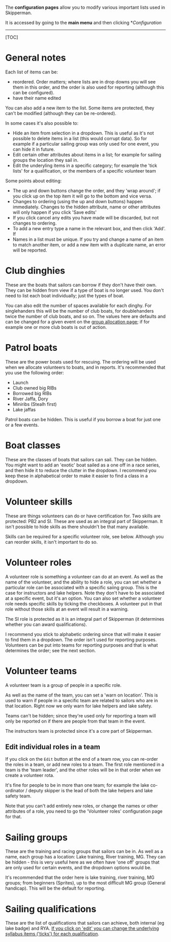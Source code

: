 The **configuration pages** allow you to modify various important lists used in Skipperman.

It is accessed by going to the **main menu** and then clicking **Configuration*
___

[TOC]

# General notes

Each list of items can be:

- reordered. Order matters; where lists are in drop downs you will see them in this order, and the order is also used for reporting (although this can be configured).
- have their name edited

You can also add a new item to the list. Some items are protected, they can't be modified (although they can be re-ordered).

In some cases it's also possible to:

- Hide an item from selection in a dropdown. This is useful as it's not possible to delete items in a list (this would corrupt data). So for example if a particular sailing group was only used for one event, you can hide it in future.
- Edit certain other attributes about items in a list; for example for sailing groups the location they sail in.
- Edit the underyling items in a specific category; for example the 'tick lists' for a qualification, or the members of a specific volunteer team

Some points about editing:

- The up and down buttons change the order, and they 'wrap around'; if you click up on the top item it will go to the bottom and vice versa.
- Changes to ordering (using the up and down buttons) happen immediately. Changes to the hidden attribute, name or other attributes will only happen if you click 'Save edits'
- If you click cancel any edits you have made will be discarded, but not changes to ordering.
- To add a new entry type a name in the relevant box, and then click 'Add'. If 
- Names in a list must be unique. If you try and change a name of an item to match another item, or add a new item with a duplicate name, an error will be reported.

# Club dinghies

These are the boats that sailors can borrow if they don't have their own. They can be hidden from view if a type of boat is no longer used. You don't need to list each boat individually; just the types of boat.

You can also edit the number of spaces available for each dinghy. For singlehanders this will be the number of club boats, for doublehanders twice the number of club boats, and so on. The values here are defaults and can be changed for a given event on the [group allocation page](group_allocation_help.md#seeing-how-many-club-boats-are-allocated-and-if-you-have-any-left-); if for example one or more club boats is out of action.

# Patrol boats

These are the power boats used for rescuing. The ordering will be used when we allocate volunteers to boats, and in reports. It's recommended that you use the following order:

- Launch
- Club owned big RIBs
- Borrowed big RIBs
- River Jaffa, Dory
- Miniribs (Stealh first)
- Lake jaffas

Patrol boats can be hidden. This is useful if you borrow a boat for just one or a few events.

# Boat classes

These are the classes of boats that sailors can sail. They can be hidden. You might want to add an 'exotic' boat sailed as a one off in a race series, and then hide it to reduce the clutter in the dropdown. I recommend you keep these in alphabetical order to make it easier to find a class in a dropdown.

# Volunteer skills

These are things volunteers can do or have certification for. Two skills are protected: PB2 and SI. These are used as an integral part of Skipperman. It isn't possible to hide skills as there shouldn't be that many available.

Skills can be required for a specific volunteer role, see below. Although you can reorder skills, it isn't important to do so.


# Volunteer roles

A volunteer role is something a volunteer can do at an event. As well as the name of the volunteer, and the ability to hide a role, you can set whether a particular role can be associated with a specific saiing group. This is the case for instructors and lake helpers. Note they don't have to be associated at a specific event, but it's an option. You can also set whether a volunteer role needs specific skills by ticking the checkboxes. A volunteer put in that role without those skills at an event will result in a warning.

The SI role is protected as it is an integral part of Skipperman (it determines whether you can award qualifications).

I recommend you stick to alphabetic ordering since that will make it easier to find them in a dropdown. The order isn't used for reporting purposes. Volunteers can be put into teams for reporting purposes and that is what determines the order; see the next section.

# Volunteer teams

A volunteer team is a group of people in a specific role.

As well as the name of the team, you can set a 'warn on location'. This is used to warn if people in a specific team are related to sailors who are in that location. Right now we only warn for lake helpers and lake safety. 

Teams can't be hidden; since they're used only for reporting a team will only be reported on if there are people from that team in the event.

The instructors team is protected since it's a core part of Skipperman.

## Edit individual roles in a team

If you click on the `Edit` button at the end of a team row, you can re-order the roles in a team, or add new roles to a team. The first role mentioned in a team is the 'team leader', and the other roles will be in that order when we create a volunteer rota. 

It's fine for people to be in more than one team; for example the lake co-ordinator / deputy skipper is the lead of both the lake helpers and lake safety team. 

Note that you can't add entirely new roles, or change the names or other attributes of a role, you need to go the 'Volunteer roles' configuration page for that.


# Sailing groups

These are the training and racing groups that sailors can be in. As well as a name, each group has a location: Lake training, River training, MG. They can be hidden - this is very useful here as we often have 'one off' groups that are only used for certain events, and the dropdown options would be.

It's recommended that the order here is lake training, river training, MG groups; from beginners (Sprites), up to the most difficult MG group (General handicap). This will be the default for reporting.

# Sailing qualifications

These are the list of qualifications that sailors can achieve, both internal (eg lake badge) and RYA. [If you click on 'edit' you can change the underlying syllabus items ('ticks') for each qualification](edit_qualification_tick_help.md).


